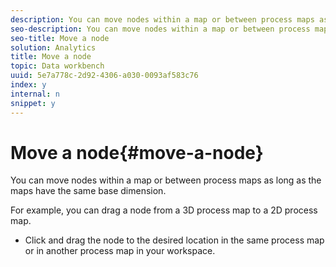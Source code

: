```yaml
---
description: You can move nodes within a map or between process maps as long as the maps have the same base dimension.
seo-description: You can move nodes within a map or between process maps as long as the maps have the same base dimension.
seo-title: Move a node
solution: Analytics
title: Move a node
topic: Data workbench
uuid: 5e7a778c-2d92-4306-a030-0093af583c76
index: y
internal: n
snippet: y
---
```


# Move a node{#move-a-node}

You can move nodes within a map or between process maps as long as the maps have the same base dimension.

For example, you can drag a node from a 3D process map to a 2D process map.

* Click and drag the node to the desired location in the same process map or in another process map in your workspace.

